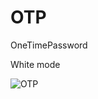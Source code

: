 # OTP

OneTimePassword

White mode

![OTP](https://user-images.githubusercontent.com/91268094/187853156-3939fdfd-acfe-4ef9-a2ed-b525a1f3106a.png)

